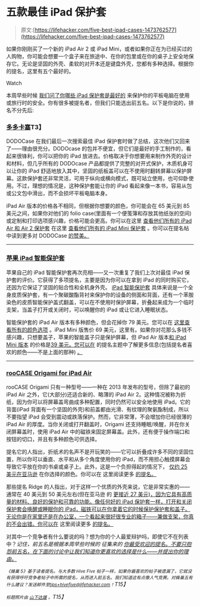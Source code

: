 # 五款最佳 iPad 保护套

> 原文:[https://lifehacker.com/five-best-ipad-cases-1473762577](https://lifehacker.com/five-best-ipad-cases-1473762577)

如果你刚刚买了一个新的 iPad Air 2 或 iPad Mini，或者如果你正在为已经买过的人购物，你可能会想要一个盒子来在旅途中、在你的包里或在你的桌子上安全地保存它。无论是坚固的外壳、柔软的对开本还是键盘外壳，您都有多种选择。根据你的提名，这里有五个最好的。

Watch

本周早些时候 [我们问了你哪些 iPad 保护套是最好的](https://lifehacker.com/whats-the-best-ipad-case-1672491381) 来保护你的平板电脑在使用或旅行时的安全。你有很多被提名者，但我们只能选出前五名。以下是你说的，排名不分先后:

### [多多卡塞](http://www.dodocase.com/)T3】

DODOCase 在我们最后一次搜索最佳 iPad 保护套时做了总结，这次他们又回来了——理由很充分。DODOcase 的包并不便宜，但它们是最好的手工制作的，看起来很锋利，你可以把你的 iPad 放进去。价格取决于你想要用来制作外壳的设计和材料，但几乎所有的 DODOcase 产品都提供了完整的对开式保护，木质机身可以让你的 iPad 舒适地放入其中，坚固的纸板盖可以在不使用时翻转屏幕以保护屏幕。这款保护套还非常灵活，可用于纵向或横向模式，既可站立使用，也可仰卧使用。不过，理想的情况是，这种保护套能让你的 iPad 看起来像一本书，容易从包或公文包中滑出，而不会损坏平板电脑本身。

iPad Air 版本的价格各不相同，但根据你想要的颜色，你可能会在 65 美元到 85 美元之间，如果你对他们的 folio case(里面有一个便笺簿和存放其他纸张的空间)或定制和打印选项感兴趣，价格可能会更高。你可以在这里 [查看他们所有的 iPad Air 和 Air 2 保护套](http://www.dodocase.com/collections/ipad-air-cases) 在这里 [查看他们所有的 iPad Mini 保护套](http://www.dodocase.com/collections/ipad-mini-cases) 。你可以在提名帖 中读到更多对 DODOCase [的赞美。](http://lifehacker.com/vote-dodocase-folio-certainly-not-the-most-durable-and-1672682851)

* * *

### [苹果 iPad 智能保护套](http://www.apple.com/ipad/accessories/)

苹果自己的 iPad 智能保护套再次亮相——又一次重复了我们上次对最佳 iPad 保护套的评价。它获得了多项提名，主要是因为你可以在拿到 iPad 的同时购买它，还因为它保证了坚固的贴合性和全机身外壳。 [iPad 智能保护套](http://www.apple.com/ipad/accessories/#smartcase) 具体来说是一个全身皮质保护套，有一个聚碳酸酯背衬来保护你的设备的侧面和背面，还有一个苯胺染色的皮质智能保护盖式翻盖，可以在不使用时保护屏幕，折叠起来成为一个临时支架，当盖子打开或关闭时，可以唤醒你的 iPad 或让它进入睡眠状态。

智能保护套的 iPad Air 版本有多种颜色，但会花掉你 79 美元。您可以在 [这里查看所有的颜色选项](http://store.apple.com/us/product/MF047LL/A/ipad-air-smart-case-brown) 。iPad Mini 版售价 69 美元，这里有。如果你对花那么多钱不感兴趣，只想要盖子，苹果的智能盖子只是保护屏幕，但 iPad Air 版本[和 iPad Mini 版本](http://store.apple.com/us/product/MF061LL/A/ipad-mini-smart-cover-pink) 的价格是[39 美元。您可以在](http://store.apple.com/us/product/MF055LL/A/ipad-air-smart-cover-pink) 的提名主题中了解更多信息(包括提名者喜欢的颜色——不是上面的那种) [。](http://lifehacker.com/nomination-ipad-air-2-leather-smart-case-in-midnight-b-1672658848)

* * *

### [rooCASE Origami for iPad Air](http://www.roocase.com/rooCASE-Origami-SlimShell-Case-Cover-for-Apple-iPad-Air--Black-(Nov-2013-Release)/cat-p/c1000123/p10519290)

rooCASE Origami 只有一种型号——一种在 2013 年发布的型号，但除了最初的 iPad Air 之外，它(大部分)还适合新的、略薄的 iPad Air 2。这种情况被称为折纸，因为你可以将屏幕盖弯曲成多种配置，同时仍然可以安全地使用 iPad。它的背面(iPad 背面有一个坚固的外壳)和前盖都由光滑、有纹理的聚氨酯制成，所以不要指望 iPad 会受到震动或跌落保护。然而，它非常薄，不会增加你已经很薄的 iPad Air 的厚度。当你关闭或打开翻盖时，Origami 还支持睡眠/唤醒，并在你关闭屏幕盖时，使用 iPad Air 中的磁铁来固定屏幕盖。此外，还有便于操作端口和按钮的切口，并且有多种颜色可供选择。

提名它的人指出，折纸术的名声不是开玩笑的——它可以折叠成许多不同的坚固位置，所以你可以垂直、水平和从多个角度使用你的 iPad，而不用担心触摸屏幕会导致它平放在你的书桌或桌子上。此外，这是一个负担得起的情况下， [仅约 25 美元在亚马逊](http://www.amazon.com/rooCASE-Apple-iPad-Air-Case/dp/B00E44BFLG/?asc_campaign=InlineText&asc_refurl=https://lifehacker.com/five-best-ipad-cases-1473762577&asc_source=&tag=kinjalifehackerlink-20) 在你选择的颜色。你可以在 这里阅读更多 [的提名。](http://lifehacker.com/i-got-my-wife-the-roocase-origami-for-her-ipad-air-2-la-1672723097)

那些提名 Ridge 的人指出，对于这样一个优质的外壳来说，它是非常实惠的——通常在 40 美元到 50 美元左右(但在亚马逊 的 [更接近 27 美元)，因为它具有高质量的材料、良好的保护和可靠的功能。像任何好的 iPad 保护套一样，打开和关闭保护套会唤醒或睡眠你的 iPad，磁铁可以在你拿着它的时候保护保护套和盖子。无论你是在家里还是在办公室，一个看起来很好很专业的箱子——兼做支架，你真的不会出错。你可以在](https://www.amazon.com/dp/B00G4EBO2Y?asc_campaign=InlineText&asc_refurl=https://lifehacker.com/five-best-ipad-cases-1473762577&asc_source=&linkCode=ogi&psc=1&smid=A2IGXREIISOGUB&tag=kinjalifehackerlink-20&th=1) 这里阅读更多 [的提名。](http://lifehacker.com/vote-devicewear-slim-ipad-air-case-the-ridge-why-qual-1672718989)

对其中一个竞争者有什么要说的吗？想为你的个人最爱辩护吗，即使它不在列表中？*记住，前五名是根据本周早些时候的* *征集来的* [*你最受欢迎的提名。不要只抱怨前五名，在下面的讨论中让我们知道你更喜欢的选择是什么——并提出你的理由。*](https://lifehacker.com/whats-the-best-ipad-case-1672491381)

*<small>《蜂巢 5》基于读者提名。与大多数 Hive Five 帖子一样，如果你最喜欢的帖子被遗漏了，它就没有获得呼吁竞争者帖子中所需的提名，从而进入前五名。我们知道这有点像人气竞赛。对蜂巢五有什么建议？发送邮件至</small>*[*<small>tips+hivefive@lifehacker.com</small>*](mailto:tips+hivefive@lifehacker.com)*<small>！</small>T15】*

*<small>标题照片由</small>* [*<small>山下达雄</small>*](http://www.flickr.com/photos/yto/7984106263/) *<small>。</small>T15】*